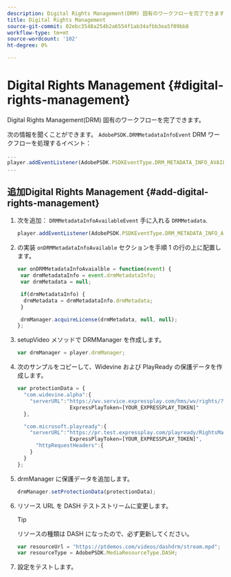```yaml
---
description: Digital Rights Management(DRM) 固有のワークフローを完了できます。
title: Digital Rights Management
source-git-commit: 02ebc3548a254b2a6554f1ab34afbb3ea5f09bb8
workflow-type: tm+mt
source-wordcount: '102'
ht-degree: 0%

---
```


# Digital Rights Management {#digital-rights-management}

Digital Rights Management(DRM) 固有のワークフローを完了できます。

次の情報を聞くことができます。 `AdobePSDK.DRMMetadataInfoEvent` DRM ワークフローを処理するイベント：

```js
... 
player.addEventListener(AdobePSDK.PSDKEventType.DRM_METADATA_INFO_AVAILABLE, onDRMMetadataInfoAvailable);
...
```

## 追加Digital Rights Management {#add-digital-rights-management}

1. 次を追加： `DRMMetadataInfoAvailableEvent` 手に入れる `DRMMetadata`.

   ```js
   player.addEventListener(AdobePSDK.PSDKEventType.DRM_METADATA_INFO_AVAILABLE, onDRMMetadataInfoAvaialble);
   ```

1. の実装 `onDRMMetadataInfoAvailable` セクションを手順 1 の行の上に配置します。

   ```js
   var onDRMMetadataInfoAvaialble = function(event) { 
    var drmMetadataInfo = event.drmMetadataInfo; 
    var drmMetadata = null; 
   
    if(drmMetadataInfo) { 
     drmMetadata = drmMetadataInfo.drmMetadata; 
    } 
   
    drmManager.acquireLicense(drmMetadata, null, null); 
   };
   ```

1. setupVideo メソッドで DRMManager を作成します。

   ```js
   var drmManager = player.drmManager;
   ```

1. 次のサンプルをコピーして、Widevine および PlayReady の保護データを作成します。

   ```js
   var protectionData = { 
     "com.widevine.alpha":{ 
       "serverURL":"https://wv.service.expressplay.com/hms/wv/rights/? 
                    ExpressPlayToken=[YOUR_EXPRESSPLAY_TOKEN]"  
     }, 
   
     "com.microsoft.playready":{ 
       "serverURL":"https://pr.test.expressplay.com/playready/RightsManager.asmx? 
                    ExpressPlayToken=[YOUR_EXPRESSPLAY_TOKEN]", 
         "httpRequestHeaders":{ 
       } 
     } 
   };
   ```

1. drmManager に保護データを追加します。

   ```js
   drmManager.setProtectionData(protectionData);
   ```

1. リソース URL を DASH テストストリームに変更します。

   >[!TIP]
   >
   >リソースの種類は DASH になったので、必ず更新してください。

   ```js
   var resourceUrl = "https://ptdemos.com/videos/dashdrm/stream.mpd"; 
   var resourceType = AdobePSDK.MediaResourceType.DASH;
   ```

1. 設定をテストします。
